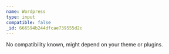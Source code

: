 ```yaml
---
name: Wordpress
type: input
compatible: false
_id: 666594b244dfcae739555d2c
---
```

No compatibility known, might depend on your theme or plugins.
